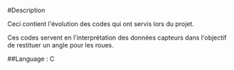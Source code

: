 #Description

Ceci contient l'évolution des codes qui ont servis lors du projet.

Ces codes servent en l'interprétation des données capteurs dans l'objectif de restituer un angle pour les roues.

##Language : C
